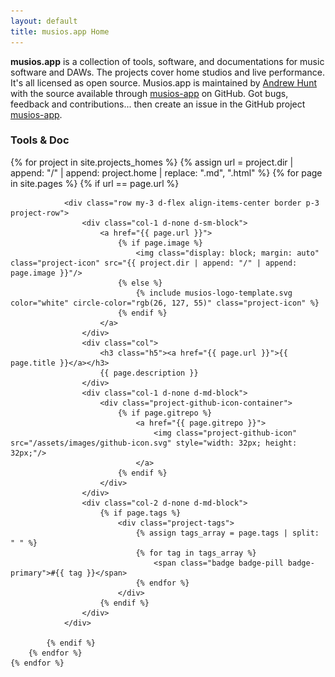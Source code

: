 ```yaml
---
layout: default
title: musios.app Home
---
```


**musios.app** is a collection of tools, software, and documentations for music software and DAWs. The projects cover home studios and live performance.  It's all licensed as open source. Musios.app is maintained by <a href='https://github.com/andrewjhunt'>Andrew Hunt</a> with the source available through [musios-app](https://github.com/musios-app) on GitHub. Got bugs, feedback and contributions... then create an issue in the GitHub project [musios-app](https://github.com/musios-app).


<h3>Tools & Doc</h3>

<div id="project-list" class="container align-middle">
	{% for project in site.projects_homes %}
		{% assign url = project.dir | append: "/" | append: project.home | replace: ".md", ".html" %}
		{% for page in site.pages %}
			{% if url == page.url %}

                <div class="row my-3 d-flex align-items-center border p-3 project-row">
					<div class="col-1 d-none d-sm-block">
						<a href="{{ page.url }}">
							{% if page.image %}
								<img class="display: block; margin: auto" class="project-icon" src="{{ project.dir | append: "/" | append: page.image }}"/>
							{% else %}
								{% include musios-logo-template.svg color="white" circle-color="rgb(26, 127, 55)" class="project-icon" %}
							{% endif %}
						</a>
					</div>
					<div class="col">
						<h3 class="h5"><a href="{{ page.url }}">{{ page.title }}</a></h3>
						{{ page.description }}
					</div>
					<div class="col-1 d-none d-md-block">
						<div class="project-github-icon-container">
							{% if page.gitrepo %}
								<a href="{{ page.gitrepo }}">
									<img class="project-github-icon" src="/assets/images/github-icon.svg" style="width: 32px; height: 32px;"/>
								</a>
							{% endif %}
						</div>
					</div>
					<div class="col-2 d-none d-md-block">
						{% if page.tags %}
							<div class="project-tags">
								{% assign tags_array = page.tags | split: " " %}
								{% for tag in tags_array %}
									<span class="badge badge-pill badge-primary">#{{ tag }}</span>
								{% endfor %}
							</div>
						{% endif %}
					</div>
				</div>

			{% endif %}
		{% endfor %}
	{% endfor %}
</div>
